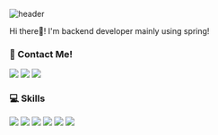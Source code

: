 ![header](https://capsule-render.vercel.app/api?type=waving&color=auto&height=300&section=header&text=Welcome%20to%20eunji's%20github%20:\)&fontSize=60&fontAlignY=40)

Hi there👋! I'm backend developer mainly using spring!

### 🙌 Contact Me!
<a href="https://www.instagram.com/rung._.ji_/"><img src="https://img.shields.io/badge/Instagram-E4405F?style=flat-square&logo=Instagram&logoColor=white&link=https://www.instagram.com/rung._.ji_/"/></a>
<a href="matilto:leeej106@knu.ac.kr"><img src="https://img.shields.io/badge/Gmail-EA4335?style=flat-square&logo=Gmail&logoColor=white&link=matilto:leeej106@knu.ac.kr"/></a>
<a href="https://www.linkedin.com/in/eunji-lee-aa750123a/"><img src="https://img.shields.io/badge/LinkedIn-0A66C2?style=flat-square&logo=LinkedIn&logoColor=white&link=https://www.linkedin.com/in/eunji-lee-aa750123a/"/></a>

### 💻 Skills
<img src="https://img.shields.io/badge/Java-6DB33F?style=flat-square&logo=Java&logoColor=white"/> <img src="https://img.shields.io/badge/Spring-6DB33F?style=flat-square&logo=Spring&logoColor=white"/> <img src="https://img.shields.io/badge/MySQL-4479A1?style=flat-square&logo=MySQL&logoColor=white"/> <img src="https://img.shields.io/badge/cplusplus-00599C?style=flat-square&logo=C++&logoColor=white"/> <img src="https://img.shields.io/badge/Python-3776AB?style=flat-square&logo=Python&logoColor=white"/> <img src="https://img.shields.io/badge/Django-092E20?style=flat-square&logo=Django&logoColor=white"/>
